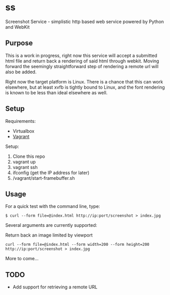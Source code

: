# ss

Screenshot Service - simplistic http based web service powered by Python and WebKit

## Purpose

This is a work in progress, right now this service will accept a submitted html file
and return back a rendering of said html through webkit. Moving forward the seemingly
straightforward step of rendering a remote url will also be added.

Right now the target platform is Linux. There is a chance that this can work elsewhere,
but at least xvfb is tightly bound to Linux, and the font rendering is known to be less
than ideal elsewhere as well.

## Setup

Requirements:
* Virtualbox
* [Vagrant](https://www.vagrantup.com/)

Setup:
1. Clone this repo
2. vagrant up
3. vagrant ssh
4. ifconfig (get the IP address for later)
5. /vagrant/start-framebuffer.sh

## Usage

For a quick test with the command line, type:

```
$ curl --form file=@index.html http://ip:port/screenshot > index.jpg
```

Several arguments are currently supported:

Return back an image limited by viewport

```
curl --form file=@index.html --form width=200 --form height=200 http://ip:port/screenshot > index.jpg
```

More to come...

## TODO

* Add support for retrieving a remote URL
